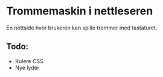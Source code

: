 # Trommemaskin i nettleseren
En nettside hvor brukeren kan spille trommer med tastaturet.

## Todo:
- Kulere CSS
- Nye lyder